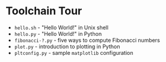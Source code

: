 # Toolchain Tour

- `hello.sh` - "Hello World!" in Unix shell
- `hello.py` - "Hello World!" in Python
- `fibonacci-?.py` - five ways to compute Fibonacci numbers
- `plot.py` -  introduction to plotting in Python
- `pltconfig.py` - sample `matplotlib` configuration
